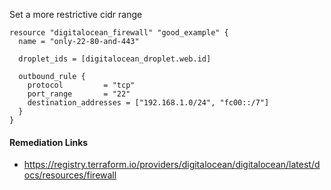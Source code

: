 
Set a more restrictive cidr range

```hcl
resource "digitalocean_firewall" "good_example" {
  name = "only-22-80-and-443"
  
  droplet_ids = [digitalocean_droplet.web.id]
  
  outbound_rule {
    protocol         = "tcp"
    port_range       = "22"
    destination_addresses = ["192.168.1.0/24", "fc00::/7"]
  }
}
```

#### Remediation Links
 - https://registry.terraform.io/providers/digitalocean/digitalocean/latest/docs/resources/firewall
        